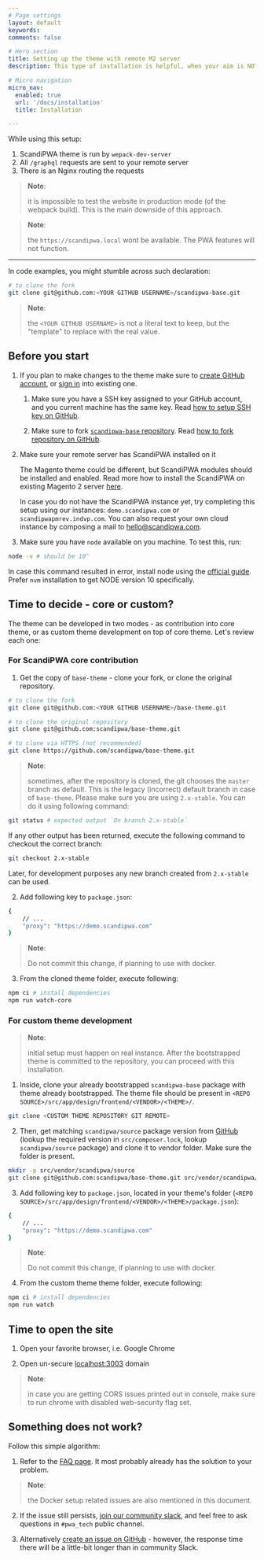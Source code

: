 ```yaml
---
# Page settings
layout: default
keywords:
comments: false

# Hero section
title: Setting up the theme with remote M2 server
description: This type of installation is helpful, when your aim is NOT to develop a backend functionality, rather only modify frontend.

# Micro navigation
micro_nav:
  enabled: true
  url: '/docs/installation'
  title: Installation

---
```


While using this setup:

1. ScandiPWA theme is run by `wepack-dev-server`
2. All `/graphql` requests are sent to your remote server
3. There is an Nginx routing the requests

> **Note**:
>
> it is impossible to test the website in production mode (of the webpack build). This is the main downside of this approach.

> **Note**:
>
> the `https://scandipwa.local` wont be available. The PWA features will not function.

<hr>

In code examples, you might stumble across such declaration:

```bash
# to clone the fork
git clone git@github.com:<YOUR GITHUB USERNAME>/scandipwa-base.git
```

> **Note**:
>
> the `<YOUR GITHUB USERNAME>` is not a literal text to keep, but the "template" to replace with the real value.

## Before you start

1. If you plan to make changes to the theme make sure to [create GitHub account](https://github.com/join), or [sign in](https://github.com/login) into existing one.

    1. Make sure you have a SSH key assigned to your GitHub account, and you current machine has the same key. Read [how to setup SSH key on GitHub](https://help.github.com/en/github/authenticating-to-github/adding-a-new-ssh-key-to-your-github-account).

    2. Make sure to fork [`scandipwa-base` repository](https://github.com/scandipwa/base-theme). Read [how to fork repository on GitHub](https://help.github.com/en/github/getting-started-with-github/fork-a-repo).

2. Make sure your remote server has ScandiPWA installed on it

    The Magento theme could be different, but ScandiPWA modules should be installed and enabled. Read more how to install the ScandiPWA on existing Magento 2 server [here](./on-existing-m2.md).

    In case you do not have the ScandiPWA instance yet, try completing this setup using our instances: `demo.scandipwa.com` or `scandipwapmrev.indvp.com`. You can also request your own cloud instance by composing a mail to hello@scandipwa.com.

3. Make sure you have `node` available on you machine. To test this, run:

```bash
node -v # should be 10^
```

In case this command resulted in error, install node using the [official guide](https://nodejs.org/en/download/package-manager/). Prefer `nvm` installation to get NODE version 10 specifically.

## Time to decide - core or custom?

The theme can be developed in two modes - as contribution into core theme, or as custom theme development on top of core theme. Let's review each one:

### For ScandiPWA core contribution

1. Get the copy of `base-theme` - clone your fork, or clone the original repository.

```bash
# to clone the fork
git clone git@github.com:<YOUR GITHUB USERNAME>/base-theme.git

# to clone the original repository
git clone git@github.com:scandipwa/base-theme.git

# to clone via HTTPS (not recommended)
git clone https://github.com/scandipwa/base-theme.git
```

> **Note**:
>
> sometimes, after the repository is cloned, the git chooses the `master` branch as default. This is the legacy (incorrect) default branch in case of `base-theme`. Please make sure you are using `2.x-stable`. You can do it using following command:

```bash
git status # expected output `On branch 2.x-stable`
```

If any other output has been returned, execute the following command to checkout the correct branch:

```bash
git checkout 2.x-stable
```

Later, for development purposes any new branch created from `2.x-stable` can be used.

2. Add following key to `package.json`:

```bash
{
    // ...
    "proxy": "https://demo.scandipwa.com"
}
```

> **Note**:
>
> Do not commit this change, if planning to use with docker.

3. From the cloned theme folder, execute following:

```bash
npm ci # install dependencies
npm run watch-core
```

### For custom theme development

> **Note**:
>
> initial setup must happen on real instance. After the bootstrapped theme is committed to the repository, you can proceed with this installation.

1. Inside, clone your already bootstrapped `scandipwa-base` package with theme already bootstrapped. The theme file should be present in `<REPO SOURCE>/src/app/design/frontend/<VENDOR>/<THEME>/`.

```bash
git clone <CUSTOM THEME REPOSITORY GIT REMOTE>
```

2. Then, get matching `scandipwa/source` package version from [GitHub](https://github.com/scandipwa/base-theme) (lookup the required version in `src/composer.lock`, lookup `scandipwa/source` package) and clone it to vendor folder. Make sure the folder is present.

```bash
mkdir -p src/vendor/scandipwa/source
git clone git@github.com:scandipwa/base-theme.git src/vendor/scandipwa/source
```

3. Add following key to `package.json`, located in your theme's folder (`<REPO SOURCE>/src/app/design/frontend/<VENDOR>/<THEME>/package.json`):

```bash
{
    // ...
    "proxy": "https://demo.scandipwa.com"
}
```

> **Note**:
>
> Do not commit this change, if planning to use with docker.

4. From the custom theme theme folder, execute following:

```bash
npm ci # install dependencies
npm run watch
```

## Time to open the site

1. Open your favorite browser, i.e. Google Chrome

2. Open un-secure [localhost:3003](localhost:3003l) domain

> **Note**:
>
> in case you are getting CORS issues printed out in console, make sure to run chrome with disabled web-security flag set.

## Something does not work?

Follow this simple algorithm:

1. Refer to the [FAQ page](/docs/faq). It most probably already has the solution to your problem.

> **Note**:
>
> the Docker setup related issues are also mentioned in this document.

2. If the issue still persists, [join our community slack](https://join.slack.com/t/scandipwa/shared_invite/enQtNzE2Mjg1Nzg3MTg5LTQwM2E2NmQ0NmQ2MzliMjVjYjQ1MTFiYWU5ODAyYTYyMGQzNWM3MDhkYzkyZGMxYTJlZWI1N2ExY2Q1MDMwMTk), and feel free to ask questions in `#pwa_tech` public channel.

3. Alternatively [create an issue on GitHub](https://github.com/scandipwa/scandipwa-base/issues/new/choose) - however, the response time there will be a little-bit longer than in community Slack.
